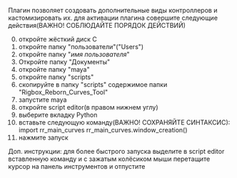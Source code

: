 Плагин позволяет создовать дополнительные виды контроллеров и кастомизировать их.
для активации плагина совершите следующие действия(ВАЖНО! СОБЛЮДАЙТЕ ПОРЯДОК ДЕЙСТВИЙ)

0. откройте жёсткий диск C
1. откройте папку "пользователи"("Users")
2. откройте папку "*имя пользователя*"
3. Откройте папку "Документы"
4. откройте папку "maya"
5. откройте папку "scripts"
6. скопируйте в папку "scripts" содержимое папки "Rigbox_Reborn_Curves_Tool"
7. запустите maya
8. откройте script editor(в правом нижнем углу)
9. выберите вкладку Python
9. вставьте следующую команду(ВАЖНО! СОХРАНЯЙТЕ СИНТАКСИС):
import rr_main_curves
rr_main_curves.window_creation()
10. нажмите запуск

Доп. инструкции: для более быстрого запуска выделите в script editor вставленную команду и с зажатым колёсиком мыши перетащите курсор на панель инструментов и отпустите
 